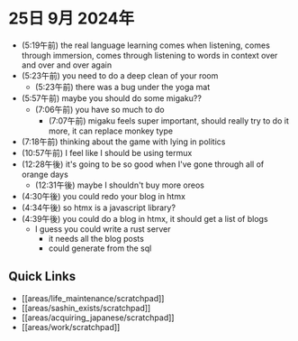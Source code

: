 # 25日 9月 2024年
- (5:19午前) the real language learning comes when listening, comes through immersion, comes through listening to words in context over and over and over again
- (5:23午前) you need to do a deep clean of your room
  - (5:23午前) there was a bug under the yoga mat
- (5:57午前) maybe you should do some migaku??
  - (7:06午前) you have so much to do
    - (7:07午前) migaku feels super important, should really try to do it more, it can replace monkey type
- (7:18午前) thinking about the game with lying in politics
- (10:57午前) I feel like I should be using termux
- (12:28午後) it's going to be so good when I've gone through all of orange days
  - (12:31午後) maybe I shouldn't buy more oreos
- (4:30午後) you could redo your blog in htmx
- (4:34午後) so htmx is a javascript library?
- (4:39午後) you could do a blog in htmx, it should get a list of blogs 
  - I guess you could write a rust server
    - it needs all the blog posts
    - could generate from the sql















## Quick Links
- [[areas/life_maintenance/scratchpad]]
- [[areas/sashin_exists/scratchpad]]
- [[areas/acquiring_japanese/scratchpad]]
- [[areas/work/scratchpad]]
